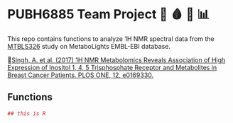 # PUBH6885 Team Project 🧬 🩸 🧲 📊
This repo contains functions to analyze 1H NMR spectral data from the [MTBLS326](https://www.ebi.ac.uk/metabolights/MTBLS326/files) study on MetaboLights EMBL-EBI database.

📖[Singh, A. et al. (2017) 1H NMR Metabolomics Reveals Association of High Expression of Inositol 1, 4, 5 Trisphosphate Receptor and Metabolites in Breast Cancer Patients. PLOS ONE, 12, e0169330.](https://journals.plos.org/plosone/article?id=10.1371/journal.pone.0169330#pone-0169330-t001)

## Functions

```R
## this is R
```

